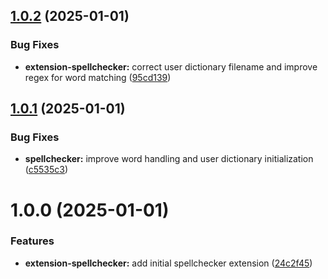## [1.0.2](https://github.com/purocean/yank-note-extension/compare/extension-spellchecker-1.0.1...extension-spellchecker-1.0.2) (2025-01-01)


### Bug Fixes

* **extension-spellchecker:** correct user dictionary filename and improve regex for word matching ([95cd139](https://github.com/purocean/yank-note-extension/commit/95cd139f601afe49e7449deb657387f86aa26641))



## [1.0.1](https://github.com/purocean/yank-note-extension/compare/extension-spellchecker-1.0.0...extension-spellchecker-1.0.1) (2025-01-01)


### Bug Fixes

* **spellchecker:** improve word handling and user dictionary initialization ([c5535c3](https://github.com/purocean/yank-note-extension/commit/c5535c3fa42dff44436ef861c14120000a2b5b3d))



# 1.0.0 (2025-01-01)


### Features

* **extension-spellchecker:** add initial spellchecker extension ([24c2f45](https://github.com/purocean/yank-note-extension/commit/24c2f4581fbc3cd708e5b7eed8fe1fb22e38b156))



